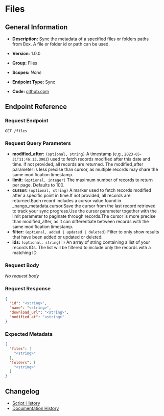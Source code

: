 <!-- BEGIN GENERATED CONTENT -->
# Files

## General Information

- **Description:** Sync the metadata of a specified files or folders paths from Box. A file or folder id or path can be used.

- **Version:** 1.0.0
- **Group:** Files
- **Scopes:** _None_
- **Endpoint Type:** Sync
- **Code:** [github.com](https://github.com/NangoHQ/integration-templates/tree/main/integrations/box/syncs/files.ts)


## Endpoint Reference

### Request Endpoint

`GET /files`

### Request Query Parameters

- **modified_after:** `(optional, string)` A timestamp (e.g., `2023-05-31T11:46:13.390Z`) used to fetch records modified after this date and time. If not provided, all records are returned. The modified_after parameter is less precise than cursor, as multiple records may share the same modification timestamp.
- **limit:** `(optional, integer)` The maximum number of records to return per page. Defaults to 100.
- **cursor:** `(optional, string)` A marker used to fetch records modified after a specific point in time.If not provided, all records are returned.Each record includes a cursor value found in _nango_metadata.cursor.Save the cursor from the last record retrieved to track your sync progress.Use the cursor parameter together with the limit parameter to paginate through records.The cursor is more precise than modified_after, as it can differentiate between records with the same modification timestamp.
- **filter:** `(optional, added | updated | deleted)` Filter to only show results that have been added or updated or deleted.
- **ids:** `(optional, string[])` An array of string containing a list of your records IDs. The list will be filtered to include only the records with a matching ID.

### Request Body

_No request body_

### Request Response

```json
{
  "id": "<string>",
  "name": "<string>",
  "download_url": "<string>",
  "modified_at": "<string>"
}
```

### Expected Metadata

```json
{
  "files": [
    "<string>"
  ],
  "folders": [
    "<string>"
  ]
}
```

## Changelog

- [Script History](https://github.com/NangoHQ/integration-templates/commits/main/integrations/box/syncs/files.ts)
- [Documentation History](https://github.com/NangoHQ/integration-templates/commits/main/integrations/box/syncs/files.md)

<!-- END  GENERATED CONTENT -->

